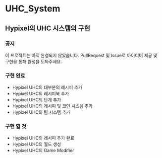 # UHC_System
## Hypixel의 UHC 시스템의 구현

### 공지
이 프로젝트는 아직 완성되지 않았습니다. PullRequest 및 Issue로 아이디어 제공 및 구현을 
통해 완성을 도와주세요.

### 구현 완료

- Hypixel UHC의 대부분의 레시피 추가
- Hypixel UHC의 레시피북 추가
- Hypixel UHC의 단계 추가
- Hypixel UHC의 레시피 및 코인 시스템 추가
- Hypixel UHC의 팀 시스템 추가

### 구현 할 것

- Hypixel UHC의 레시피 추가 완료
- Hypixel UHC의 월드 생성
- Hypixel UHC의 Game Modifier
